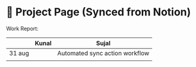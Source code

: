 # 📖 Project Page (Synced from Notion)

Work Report: 



|  | Kunal | Sujal |
| --- | --- | --- |
| 31 aug |  | Automated sync action workflow |
|  |  |  |







